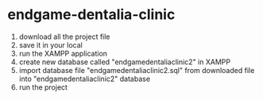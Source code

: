 # endgame-dentalia-clinic

1. download all the project file
2. save it in your local
3. run the XAMPP application
4. create new database called "endgamedentaliaclinic2" in XAMPP
5. import database file "endgamedentaliaclinic2.sql" from downloaded file into "endgamedentaliaclinic2" database
6. run the project
